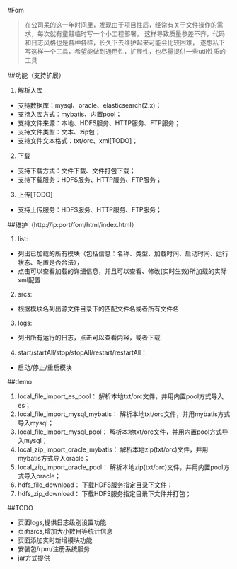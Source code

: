#Fom
> 在公司呆的这一年时间里，发现由于项目性质，经常有关于文件操作的需求，每次就有童鞋临时写一个小工程部署，
> 这样导致质量参差不齐，代码和日志风格也是各种各样，长久下去维护起来可能会比较困难，
> 遂想私下写这样一个工具，希望能做到通用性，扩展性，也尽量提供一些util性质的工具

##功能（支持扩展）
1. 解析入库
* 支持数据库：mysql、oracle、elasticsearch(2.x)；
* 支持入库方式：mybatis、内置pool；
* 支持文件来源：本地、HDFS服务、HTTP服务、FTP服务；
* 支持文件类型：文本、zip包；
* 支持文件文本格式：txt/orc、xml[TODO]；
2. 下载
* 支持下载方式：文件下载、文件打包下载；
* 支持下载服务：HDFS服务、HTTP服务、FTP服务；
3. 上传[TODO]
* 支持上传服务：HDFS服务、HTTP服务、FTP服务；

##维护（http://ip:port/fom/html/index.html）
1. list: 
* 列出已加载的所有模块（包括信息：名称、类型、加载时间、启动时间、运行状态、配置是否合法），
* 点击可以查看加载的详细信息，并且可以查看、修改(实时生效)所加载的实际xml配置
2. srcs: 
* 根据模块名列出源文件目录下的匹配文件名或者所有文件名
3. logs: 
* 列出所有运行的日志，点击可以查看内容，或者下载
4. start/startAll/stop/stopAll/restart/restartAll：
* 启动/停止/重启模块

##demo
1. local_file_import_es_pool：             解析本地txt/orc文件，并用内置pool方式导入es；
2. local_file_import_mysql_mybatis： 解析本地txt/orc文件，并用mybatis方式导入mysql；
3. local_file_import_mysql_pool：       解析本地txt/orc文件，并用内置pool方式导入mysql；
4. local_zip_import_oracle_mybatis： 解析本地zip(txt/orc)文件，并用mybatis方式导入oracle；
5. local_zip_import_oracle_pool：       解析本地zip(txt/orc)文件，并用内置pool方式导入oracle；
6. hdfs_file_download：   下载HDFS服务指定目录下文件；
7. hdfs_zip_download：      下载HDFS服务指定目录下文件并打包；

##TODO
* 页面logs,提供日志级别设置功能
* 页面srcs,增加大小数目等统计信息
* 页面添加实时新增模块功能
* 安装包/rpm/注册系统服务
* jar方式提供


